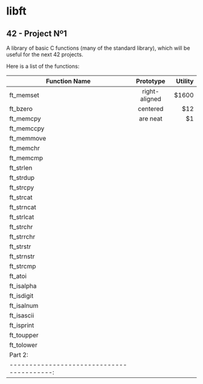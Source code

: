 # libft
## 42 - Project Nº1

A library of basic C functions (many of the standard library), which will be useful for the next 42 projects.

Here is a list of the functions:

| Function Name | Prototype     | Utility  |
| ------------- |:-------------:| --------:|
| ft_memset     | right-aligned | $1600 |
| ft_bzero      | centered      |   $12 |
| ft_memcpy     | are neat      |    $1 |
| ft_memccpy    | 
| ft_memmove    |
| ft_memchr     |
| ft_memcmp     |
| ft_strlen     |
| ft_strdup     |
| ft_strcpy     |
| ft_strcat     |
| ft_strncat    |
| ft_strlcat    |
| ft_strchr     |
| ft_strrchr    |
| ft_strstr     |
| ft_strnstr    |
| ft_strcmp     |
| ft_atoi       |
| ft_isalpha    |
| ft_isdigit    |
| ft_isalnum    |
| ft_isascii    |
| ft_isprint    |
| ft_toupper    |
| ft_tolower    |
| Part 2:                                    |
| -----------------------------------------: |
